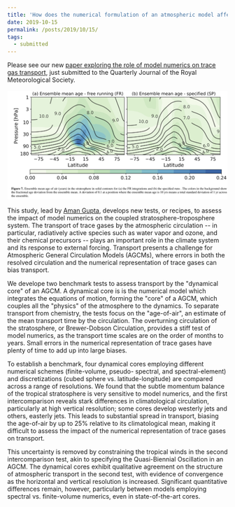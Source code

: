 ```yaml
---
title: 'How does the numerical formulation of an atmospheric model affect trace gas transport?'
date: 2019-10-15
permalink: /posts/2019/10/15/
tags:
  - submitted
---
```


Please see our new [paper exploring the role of model numerics on trace gas transport](https://edwinpgerber.github.io/files/gupta_gerber_lauritzen-QJ-submitted.pdf), just submitted to the Quarterly Journal of the Royal Meteorological Society.
<br/><br/>
<img src='/images/2019-10.png'>

This study, lead by [Aman Gupta](https://cims.nyu.edu/~agupta/), develops new tests, or recipes, to assess the impact of model numerics on the coupled stratosphere-troposphere system. The transport of trace gases by the atmospheric circulation -- in particular, radiatively active species such as water vapor and ozone, and their chemical precursors -- plays an important role in the climate system and its response to external forcing.  Transport presents a challenge for Atmospheric General Circulation Models (AGCMs), where errors in both the resolved circulation and the numerical representation of trace gases can bias transport.

We develope two benchmark tests to assess transport by the "dynamical core" of an AGCM. A dynamical core is is the numerical model which integrates the equations of motion, forming the "core" of a AGCM, which couples all the "physics" of the atmosphere to the dynamics.  To separate transport from chemistry, the tests focus on the "age-of-air", an estimate of the mean transport time by the circulation.  The overturning circulation of the stratosphere, or Brewer-Dobson Circulation, provides a stiff test of model numerics, as the transport time scales are on the order of months to years.  Small errors in the numerical representation of trace gases have plenty of time to add up into large biases.

To establish a benchmark, four dynamical cores employing different numerical schemes (finite-volume, pseudo- spectral, and spectral-element) and discretizations (cubed sphere vs. latitude-longitude) are compared across a range of resolutions. We found that the subtle momentum balance of the tropical stratosphere is very sensitive to model numerics, and the first intercomparison reveals stark differences in climatological circulation, particularly at high vertical resolution; some cores develop westerly jets and others, easterly jets. This leads to substantial spread in transport, biasing the age-of-air by up to 25% relative to its climatological mean, making it difficult to assess the impact of the numerical representation of trace gases on transport.

This uncertainty is removed by constraining the tropical winds in the second intercomparison test, akin to specifying the Quasi-Biennial Oscillation in an AGCM. The dynamical cores exhibit qualitative agreement on the structure of atmospheric transport in the second test, with evidence of convergence as the horizontal and vertical resolution is increased. Significant quantitative differences remain, however, particularly between models employing spectral vs. finite-volume numerics, even in state-of-the-art cores.





